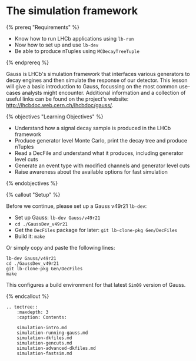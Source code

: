 # The simulation framework
{% prereq "Requirements" %}

* Know how to run LHCb applications using `lb-run`
* Now how to set up and use `lb-dev`
* Be able to produce nTuples using `MCDecayTreeTuple`

{% endprereq %}

Gauss is LHCb's simulation framework that interfaces various generators to decay engines and then simulate the response of our detector.
This lesson will give a basic introduction to Gauss, focussing on the most common use-cases analysts might encounter. Additional information
and a collection of useful links can be found on the project's website: http://lhcbdoc.web.cern.ch/lhcbdoc/gauss/.

{% objectives "Learning Objectives" %}

* Understand how a signal decay sample is produced in the LHCb framework
* Produce generator level Monte Carlo, print the decay tree and produce nTuples
* Read a DecFile and understand what it produces, including generator level cuts
* Generate an event type with modified channels and generator level cuts
* Raise awareness about the available options for fast simulation

{% endobjectives %}

{% callout "Setup" %}

Before we continue, please set up a Gauss v49r21 `lb-dev`:
* Set up Gauss: `lb-dev Gauss/v49r21`
* `cd ./GaussDev_v49r21`
* Get the `DecFiles` package for later: `git lb-clone-pkg Gen/DecFiles`
* Build it: `make`

Or simply copy and paste the following lines:
```shell
lb-dev Gauss/v49r21
cd ./GaussDev_v49r21
git lb-clone-pkg Gen/DecFiles
make
```
This configures a build environment for that latest `Sim09` version of Gauss.

{% endcallout %}

```eval_rst
.. toctree::
    :maxdepth: 3
    :caption: Contents:

    simulation-intro.md
    simulation-running-gauss.md
    simulation-dkfiles.md
    simulation-gencuts.md
    simulation-advanced-dkfiles.md
    simulation-fastsim.md
```
